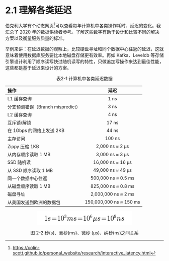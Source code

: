 # 2.1 理解各类延迟

伯克利大学有个动态网页[^注1]可以查看每年计算机中各类操作耗时、延迟的变化。我汇总了 2020 年的数据供读者参考。了解这些数字有助于设计和比较不同的解决方案以及衡量服务质量的标准。

举例来讲：在延迟数据的观察上，比较硬盘寻址和同个数据中心往返的延迟，这就意味着使用数据库服务要比本地磁盘存储更有效率。再如 Kafka、Leveldb 等存储引擎设计利用了顺序读写快过随机读写的特性，只做追加写操作来达到最佳性能，这些都是基于延迟来设计的方案。

<center><p>表2-1 计算机中各类延迟数据</p></center>

操作|延迟
:---|:--:|
L1 缓存查询| 1 ns
分支预测错误（Branch mispredict）| 3 ns
L2 缓存查询 | 4 ns
互斥锁/解锁 | 17 ns
在 1Gbps 的网络上发送 2KB | 44 ns
主存访问 | 100 ns
Zippy 压缩 1KB | 2,000 ns ≈ 2 μs
从内存顺序读取 1 MB | 3,000 ns ≈ 3 μs
SSD 随机读 | 16,000 ns  ≈ 16 μs
从 SSD 顺序读取 1 MB | 49,000 ns  ≈ 49 μs
同一个数据中心往返 | 500,000 ns  ≈ 0.5 ms
从磁盘顺序读取 1 MB | 825,000 ns  ≈ 0.8 ms
磁盘寻址 | 2,000,000 ns ≈ 2 ms
从美国发送到欧洲的数据包 | 150,000,000 ns ≈ 150 ms

<div  align="center">
	<img src="../assets/time.png" width = "300"  align=center />
	<p>图 2-2 秒(s)、毫秒(ms)、微秒 (μs)、纳秒(ns)之间关系 </p>
</div>


[^注1]: https://colin-scott.github.io/personal_website/research/interactive_latency.html